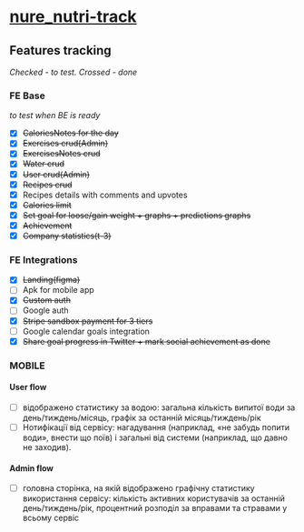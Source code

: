 # [nure_nutri-track](https://ggsmou.github.io/nure_nutri-track/)

## Features tracking

_Checked - to test. Crossed - done_

### FE Base

_to test when BE is ready_

- [x] ~~CaloriesNotes for the day~~
- [x] ~~Exercises crud(Admin)~~
- [x] ~~ExercisesNotes crud~~
- [x] ~~Water crud~~
- [x] ~~User crud(Admin)~~
- [x] ~~Recipes crud~~
- [x] Recipes details with comments and upvotes
- [x] ~~Calories limit~~
- [x] ~~Set goal for loose/gain weight + graphs + predictions graphs~~
- [x] ~~Achievement~~
- [x] ~~Company statistics(t-3)~~

### FE Integrations

- [x] ~~Landing(figma)~~
- [ ] Apk for mobile app
- [x] ~~Custom auth~~
- [ ] Google auth
- [x] ~~Stripe sandbox payment for 3 tiers~~
- [ ] Google calendar goals integration
- [x] ~~Share goal progress in Twitter + mark social achievement as done~~

### MOBILE

#### User flow

- [ ] відображено статистику за водою: загальна кількість випитої води за день/тиждень/місяць, графік за останній місяць/тиждень/рік
- [ ] Нотифікації від сервісу: нагадування (наприклад, «не забудь попити води», внести що поїв) і загальні від системи (наприклад, що давно не заходив).

#### Admin flow

- [ ] головна сторінка, на якій відображено графічну статистику використання сервісу: кількість активних користувачів за останній день/тиждень/рік, процентний розподіл за вправами та стравами у всьому сервіс
